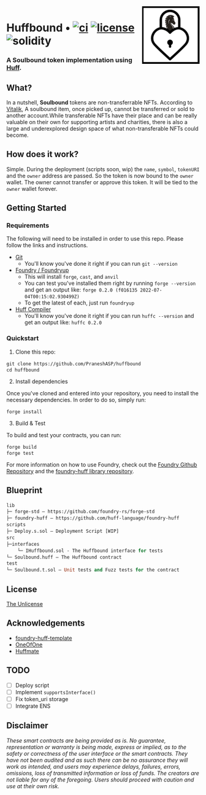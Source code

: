  <img align="right" width="150" height="150" top="100" src="./assets/logo.png">

# Huffbound • [![ci](https://github.com/PraneshASP/huffbound/actions/workflows/ci.yaml/badge.svg?branch=main)](https://github.com/PraneshASP/huffbound/actions/workflows/ci.yaml) [![license](https://img.shields.io/badge/Unlicense-blue.svg?label=license)](https://opensource.org/licenses/unlicense) ![solidity](https://img.shields.io/badge/solidity-%3E%3D0.8.13%20%3C0.9.0-lightgrey)

<h3>

A **Soulbound** token implementation using [**Huff**](https://docs.huff.sh).

</h3>
 
## What?

In a nutshell, **Soulbound** tokens are non-transferrable NFTs. According to [Vitalik](https://vitalik.ca/general/2022/01/26/soulbound.html), A soulbound item, once picked up, cannot be transferred or sold to another account.While transferable NFTs have their place and can be really valuable on their own for supporting artists and charities, there is also a large and underexplored design space of what non-transferable NFTs could become.

## How does it work?

Simple. During the deployment (scripts soon, wip) the `name`, `symbol`, `tokenURI` and the `owner` address are passed. So the token is now bound to the `owner` wallet. The owner cannot transfer or approve this token. It will be tied to the `owner` wallet forever.

## Getting Started

### Requirements

The following will need to be installed in order to use this repo. Please follow the links and instructions.

- [Git](https://git-scm.com/book/en/v2/Getting-Started-Installing-Git)
  - You'll know you've done it right if you can run `git --version`
- [Foundry / Foundryup](https://github.com/gakonst/foundry)
  - This will install `forge`, `cast`, and `anvil`
  - You can test you've installed them right by running `forge --version` and get an output like: `forge 0.2.0 (f016135 2022-07-04T00:15:02.930499Z)`
  - To get the latest of each, just run `foundryup`
- [Huff Compiler](https://docs.huff.sh/get-started/installing/)
  - You'll know you've done it right if you can run `huffc --version` and get an output like: `huffc 0.2.0`

### Quickstart

1. Clone this repo:

```
git clone https://github.com/PraneshASP/huffbound
cd huffbound
```

2. Install dependencies

Once you've cloned and entered into your repository, you need to install the necessary dependencies. In order to do so, simply run:

```shell
forge install
```

3. Build & Test

To build and test your contracts, you can run:

```shell
forge build
forge test
```

For more information on how to use Foundry, check out the [Foundry Github Repository](https://github.com/foundry-rs/foundry/tree/master/forge) and the [foundry-huff library repository](https://github.com/huff-language/foundry-huff).

## Blueprint

```ml
lib
├─ forge-std — https://github.com/foundry-rs/forge-std
├─ foundry-huff — https://github.com/huff-language/foundry-huff
scripts
├─ Deploy.s.sol — Deployment Script [WIP]
src
├─interfaces
    └─ IHuffbound.sol - The Huffbound interface for tests
└─ Soulbound.huff — The Huffbound contract
test
└─ Soulbound.t.sol — Unit tests and Fuzz tests for the contract
```

## License

[The Unlicense](https://github.com/PraneshASP/huffbound/blob/master/LICENSE)

## Acknowledgements

- [foundry-huff-template](https://github.com/huff-language/huff-project-template)
- [OneOfOne](https://github.com/wschwab/one-of-one)
- [Huffmate](https://github.com/pentagonxyz/huffmate)

## TODO

- [ ] Deploy script
- [ ] Implement `supportsInterface()`
- [ ] Fix token_uri storage
- [ ] Integrate ENS

## Disclaimer

_These smart contracts are being provided as is. No guarantee, representation or warranty is being made, express or implied, as to the safety or correctness of the user interface or the smart contracts. They have not been audited and as such there can be no assurance they will work as intended, and users may experience delays, failures, errors, omissions, loss of transmitted information or loss of funds. The creators are not liable for any of the foregoing. Users should proceed with caution and use at their own risk._

